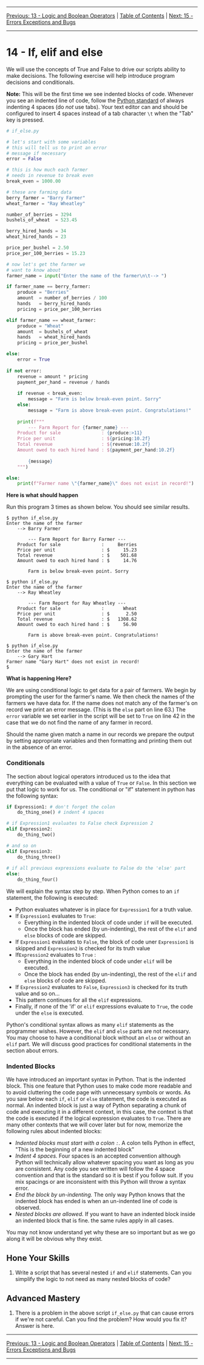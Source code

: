 <!-- Navigation -->

---

[Previous: 13 - Logic and Boolean Operators](./13-Logic-and-Boolean-Operators.md) | [Table of Contents](./00-Table-of-Contents.md) | [Next: 15 - Errors Exceptions and Bugs](./15-Errors-Exceptions-and-Bugs.md)

---
<!-- End Navigation -->

# 14 - If, elif and else

We will use the concepts of True and False to drive our scripts ability to make decisions. The following exercise will help introduce program decisions and conditionals. 

**Note:** This will be the first time we see indented blocks of code. Whenever you see an indented line of code, follow the [Python standard](https://www.python.org/dev/peps/pep-0008/#code-lay-out) of always indenting 4 spaces (do *not* use tabs). Your text editor can and should be configured to insert 4 spaces instead of a tab character `\t` when the "Tab" key is pressed.

```python
# if_else.py

# let's start with some variables
# this will tell us to print an error
# message if necessary
error = False

# this is how much each farmer 
# needs in revenue to break even
break_even = 1000.00

# these are farming data
berry_farmer = "Barry Farmer"
wheat_farmer = "Ray Wheatley"

number_of_berries = 3294
bushels_of_wheat  = 523.45

berry_hired_hands = 34
wheat_hired_hands = 23

price_per_bushel = 2.50
price_per_100_berries = 15.23

# now let's get the farmer we
# want to know about
farmer_name = input("Enter the name of the farmer\n\t--> ")

if farmer_name == berry_farmer:
    produce = "Berries"
    amount  = number_of_berries / 100
    hands   = berry_hired_hands
    pricing = price_per_100_berries

elif farmer_name == wheat_farmer:
    produce = "Wheat"
    amount  = bushels_of_wheat
    hands   = wheat_hired_hands
    pricing = price_per_bushel

else:
    error = True
    
if not error:
    revenue = amount * pricing
    payment_per_hand = revenue / hands
    
    if revenue < break_even:
        message = "Farm is below break-even point. Sorry"
    else:
        message = "Farm is above break-even point. Congratulations!"
    
    print(f"""
        --- Farm Report for {farmer_name} ---
    Product for sale               : {produce:>11}
    Price per unit                 : ${pricing:10.2f}
    Total revenue                  : ${revenue:10.2f}
    Amount owed to each hired hand : ${payment_per_hand:10.2f}
        
        {message}
    """)

else:
    print(f"Farmer name \"{farmer_name}\" does not exist in record!")
```

**Here is what should happen**

Run this program 3 times as shown below. You should see similar results.

```
$ python if_else.py
Enter the name of the farmer
	--> Barry Farmer

        --- Farm Report for Barry Farmer ---
    Product for sale               :     Berries
    Price per unit                 : $     15.23
    Total revenue                  : $    501.68
    Amount owed to each hired hand : $     14.76
        
        Farm is below break-even point. Sorry
        
$ python if_else.py
Enter the name of the farmer
	--> Ray Wheatley

        --- Farm Report for Ray Wheatley ---
    Product for sale               :       Wheat
    Price per unit                 : $      2.50
    Total revenue                  : $   1308.62
    Amount owed to each hired hand : $     56.90
        
        Farm is above break-even point. Congratulations!
        
$ python if_else.py
Enter the name of the farmer
	--> Gary Hart
Farmer name "Gary Hart" does not exist in record!
$
```
**What is happening Here?**

We are using conditional logic to get data for a pair of farmers. We begin by prompting the user for the farmer's name. We then check the names of the farmers we have data for. If the name does not match any of the farmer's on record we print an error message. (This is the `else`  part on line 63.) The `error` variable we set earlier in the script will be set to `True` on line 42 in the case that we do not find  the name of any farmer in record.

Should the name given match a name in our records we prepare the output by setting appropriate variables and then formatting and printing them out in the absence of an error.

### Conditionals

The section about logical operators introduced us to the idea that everything can be evaluated with a value of `True` or `False`. In this section we put that logic to work for us. The conditional or "if" statement in python has the following syntax:

```python
if Expression1: # don't forget the colon
    do_thing_one() # indent 4 spaces

# if Expression1 evaluates to False check Expression 2
elif Expression2: 
    do_thing_two()

# and so on
elif Expression3:
    do_thing_three()
    
# if all previous expressions evaluate to False do the 'else' part
else:
    do_thing_four()
```

We will explain the syntax step by step. When Python comes to an `if` statement, the following is executed:

- Python evaluates whatever is in place for `Expression1` for a truth value.  
- If `Expression1` evaluates to `True`:
  -  Everything in the indented block of code under `if` will be executed. 
  - Once the block has ended (by un-indenting), the rest of the `elif` and `else` blocks of code are skipped. 
- If `Expression1` evaluates to `False`, the block of code uner `Expression1` is skipped and `Expression2` is checked for its truth value 
- If`Expression2` evaluates to `True` :
  -  Everything in the indented block of code under `elif` will be executed. 
  - Once the block has ended (by un-indenting), the rest of the `elif` and `else` blocks of code are skipped.
- If `Expression2` evaluates to `False`, `Expression3` is checked for its truth value and so on...
- This pattern continues for all the `elif` expressions.
- Finally, if none of the 'if' or `elif` expressions evaluate to `True`, the code under the `else` is executed. 

Python's conditional syntax allows as many `elif` statements as the programmer wishes. However, the `elif` and `else` parts are not necessary. You may choose to have a conditional block without an `else` or without an `elif` part. We will discuss good practices for conditional statements in the section about errors.

### Indented Blocks

We have introduced an important syntax in Python. That is the indented block. This one feature that Python uses to make code more readable and to avoid cluttering the code page with unnecessary symbols or words. As you saw below each `if`, `elif` or `else` statement, the code is executed as normal. An indented block is just a way of Python separating a chunk of code and executing it in a different context, in this case, the context is that the code is executed if the logical expression evaluates to `True`. There are many other contexts that we will cover later but for now, memorize the following rules about indented blocks:

- *Indented blocks must start with a colon `:`.* A colon tells Python in effect, "This is the beginning of a new indented block"
- *Indent 4 spaces.* Four spaces is an accepted convention although Python will technically allow whatever spacing you want as long as you are consistent. Any code you see written will follow the 4 space convention and that is the standard so it is best if you follow suit. If you mix spacings or are inconsistent with this Python will throw a syntax error.
- *End the block by un-indenting.* The only way Python knows that the indented block has ended is when an un-indented line of code is observed. 
- *Nested blocks are allowed.* If you want to have an indented block inside an indented block that is fine. the same rules apply in all cases.

You may not know understand yet why these are so important but as we go along it will be obvious why they exist.

## Hone Your Skills

1. Write a script that has several nested `if` and `elif` statements. Can you simplify the logic to not need as many nested blocks of code?

## Advanced Mastery

1. There is a problem in the above script `if_else.py` that can cause errors if we're not careful. Can you find the problem? How would you fix it? Answer is <span title="Answer: It is possible, with very little editing, to make it so the variables defined between lines 30 and 40 may be referenced without assignment should the `else` block be deleted. This can be fixed by making sure they are defined above before the user is even prompted. There are other ways to fix this as well.">here</span>.


<!-- Navigation -->

---

[Previous: 13 - Logic and Boolean Operators](./13-Logic-and-Boolean-Operators.md) | [Table of Contents](./00-Table-of-Contents.md) | [Next: 15 - Errors Exceptions and Bugs](./15-Errors-Exceptions-and-Bugs.md)

---
<!-- End Navigation -->
